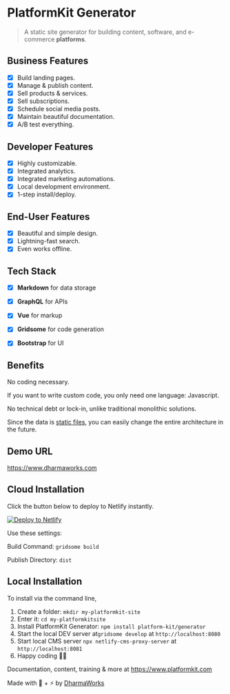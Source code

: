 # PlatformKit Generator

> A static site generator for building content, software, and e-commerce **platforms**.

## Business Features
- [x] Build landing pages.
- [x] Manage & publish content.
- [x] Sell products & services.
- [x] Sell subscriptions.
- [x] Schedule social media posts.
- [x] Maintain beautiful documentation.
- [x] A/B test everything.

## Developer Features
- [x] Highly customizable.
- [x] Integrated analytics.
- [x] Integrated marketing automations.
- [x] Local development environment.
- [x] 1-step install/deploy.

## End-User Features
- [x] Beautiful and simple design.
- [x] Lightning-fast search.
- [x] Even works offline.

## Tech Stack
- [x] **Markdown** for data storage
- [x] **GraphQL** for APIs
- [x] **Vue** for markup
- [x] **Gridsome** for code generation
- [x] **Bootstrap** for UI


## Benefits

No coding necessary.

If you want to write custom code, you only need one language: Javascript.

No technical debt or lock-in, unlike traditional monolithic solutions.

Since the data is [static files](https://daringfireball.net/projects/markdown/), you can easily change the entire architecture in the future.


## Demo URL

<a href="https://www.dharmaworks.com" target="_blank">https://www.dharmaworks.com</a>


## Cloud Installation

Click the button below to deploy to Netlify instantly.

<a href="https://app.netlify.com/start/deploy?repository=https://github.com/platform-kit/generator"><img src="https://www.netlify.com/img/deploy/button.svg" alt="Deploy to Netlify"></a>

Use these settings:

Build Command: `gridsome build`

Publish Directory: `dist`

## Local Installation

To install via the command line,

1. Create a folder: `mkdir my-platformkit-site` 
2. Enter it: `cd my-platformkitsite`
3. Install PlatformKit Generator: `npm install platform-kit/generator`
4. Start the local DEV server at`gridsome develop` at `http://localhost:8080`
5. Start local CMS server `npx netlify-cms-proxy-server` at `http://localhost:8081` 
6. Happy coding 🎉🙌

Documentation, content, training & more at https://www.platformkit.com 

Made with 💖 + ⚡ by [DharmaWorks](https://www.dharmaworks.com)